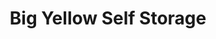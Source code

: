 ---
title: "Big Yellow Self Storage"
url: /colchester/big-yellow-self-storage/
shop: storage rental
---